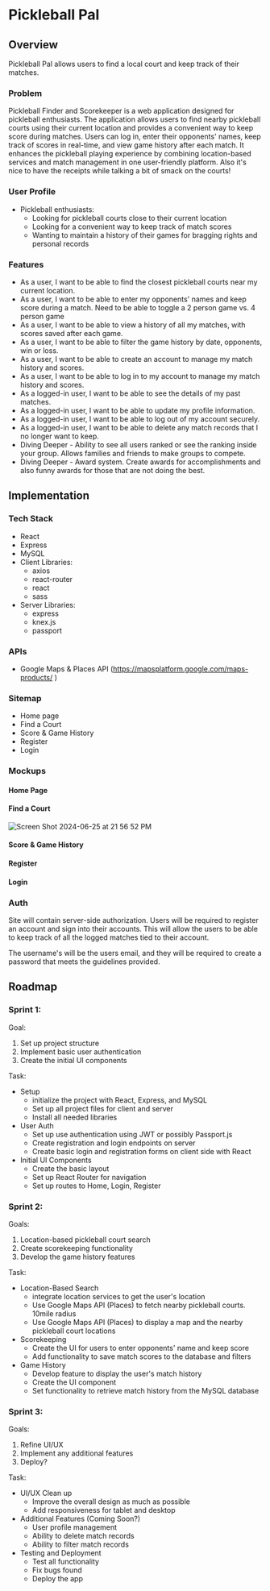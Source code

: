 # Pickleball Pal

## Overview

Pickleball Pal allows users to find a local court and keep track of their
matches.

### Problem

Pickleball Finder and Scorekeeper is a web application designed for pickleball
enthusiasts. The application allows users to find nearby pickleball courts using
their current location and provides a convenient way to keep score during
matches. Users can log in, enter their opponents' names, keep track of scores in
real-time, and view game history after each match. It enhances the pickleball
playing experience by combining location-based services and match management in
one user-friendly platform. Also it's nice to have the receipts while talking a
bit of smack on the courts!

### User Profile

- Pickleball enthusiasts:
  - Looking for pickleball courts close to their current location
  - Looking for a convenient way to keep track of match scores
  - Wanting to maintain a history of their games for bragging rights and
    personal records

### Features

- As a user, I want to be able to find the closest pickleball courts near my
  current location.
- As a user, I want to be able to enter my opponents' names and keep score
  during a match. Need to be able to toggle a 2 person game vs. 4 person game
- As a user, I want to be able to view a history of all my matches, with scores
  saved after each game.
- As a user, I want to be able to filter the game history by date, opponents,
  win or loss.
- As a user, I want to be able to create an account to manage my match history
  and scores.
- As a user, I want to be able to log in to my account to manage my match
  history and scores.
- As a logged-in user, I want to be able to see the details of my past matches.
- As a logged-in user, I want to be able to update my profile information.
- As a logged-in user, I want to be able to log out of my account securely.
- As a logged-in user, I want to be able to delete any match records that I no
  longer want to keep.
- Diving Deeper - Ability to see all users ranked or see the ranking inside your
  group. Allows families and friends to make groups to compete.
- Diving Deeper - Award system. Create awards for accomplishments and also funny
  awards for those that are not doing the best.

## Implementation

### Tech Stack

- React
- Express
- MySQL
- Client Libraries:
  - axios
  - react-router
  - react
  - sass
- Server Libraries:
  - express
  - knex.js
  - passport

### APIs

- Google Maps & Places API (https://mapsplatform.google.com/maps-products/ )

### Sitemap

- Home page
- Find a Court
- Score & Game History
- Register
- Login

### Mockups

#### Home Page

#### Find a Court
![Screen Shot 2024-06-25 at 21 56 52 PM](https://github.com/Atay365/pickleball-pal/assets/86385162/d56715ac-9bdd-4680-9cf8-c1667f52205d)

#### Score & Game History

#### Register

#### Login

### Auth

Site will contain server-side authorization. Users will be required to register
an account and sign into their accounts. This will allow the users to be able to
keep track of all the logged matches tied to their account.

The username's will be the users email, and they will be required to create a
password that meets the guidelines provided.

## Roadmap

### Sprint 1:

Goal:

1. Set up project structure
2. Implement basic user authentication
3. Create the initial UI components

Task:

- Setup
  - initialize the project with React, Express, and MySQL
  - Set up all project files for client and server
  - Install all needed libraries
- User Auth
  - Set up use authentication using JWT or possibly Passport.js
  - Create registration and login endpoints on server
  - Create basic login and registration forms on client side with React
- Initial UI Components
  - Create the basic layout
  - Set up React Router for navigation
  - Set up routes to Home, Login, Register

### Sprint 2:

Goals:

1. Location-based pickleball court search
2. Create scorekeeping functionality
3. Develop the game history features

Task:

- Location-Based Search
  - integrate location services to get the user's location
  - Use Google Maps API (Places) to fetch nearby pickleball courts. 10mile
    radius
  - Use Google Maps API (Places) to display a map and the nearby pickleball
    court locations
- Scorekeeping
  - Create the UI for users to enter opponents' name and keep score
  - Add functionality to save match scores to the database and filters
- Game History
  - Develop feature to display the user's match history
  - Create the UI component
  - Set functionality to retrieve match history from the MySQL database

### Sprint 3:

Goals:

1. Refine UI/UX
2. Implement any additional features
3. Deploy?

Task:

- UI/UX Clean up
  - Improve the overall design as much as possible
  - Add responsiveness for tablet and desktop
- Additional Features (Coming Soon?)
  - User profile management
  - Ability to delete match records
  - Ability to filter match records
- Testing and Deployment
  - Test all functionality
  - Fix bugs found
  - Deploy the app
